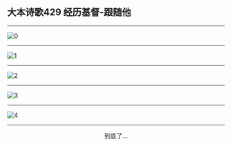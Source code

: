 
## 大本诗歌429 经历基督-跟随他
        
<div id="aplayer0"></div>

---

<img alt="0" data-original="/data/d0429/0">

---

<img alt="1" data-original="/data/d0429/1">

---

<img alt="2" data-original="/data/d0429/2">

---

<img alt="3" data-original="/data/d0429/3">

---

<img alt="4" data-original="/data/d0429/4">

---

<p style="text-align: center">到底了...</p>

<script src="/js/dist-view.js"></script>

<script>
MAIN.id = 'd0429';
        
const ap0 = new APlayer({
    container: document.getElementById('aplayer0'),
    volume: 1,
    loop: 'none',
    preload: 'none',
    audio: [{
        name: '大本诗歌429.mp3',
        artist: '大本诗歌',
        url: 'https://res.wx.qq.com/voice/getvoice?mediaid=MzI0NTk3MDM5M18yMjQ3NDkyNzgx',
        cover: '/favicon'
    }]
});
</script>
